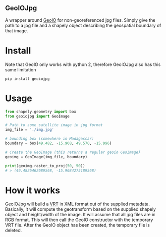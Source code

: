 GeoIOJpg
--------

A wrapper around [GeoIO](https://github.com/DigitalGlobe/geoio) for non-georeferenced jpg files.  Simply give the path to a jpg file and a shapely object describing the geospatial boundary of that image.

# Install

Note that GeoIO only works with python 2, therefore GeoIOJpg also has this same limitation

```
pip install geoiojpg
```

# Usage

```Python
from shapely.geometry import box
from geoiojpg import GeoImage

# Path to some satellite image in jpg format
img_file = './img.jpg'

# bounding box (somewhere in Madagascar)
boundary = box(49.482, -15.908, 49.570, -15.996)

# Create the GeoImage (this returns a regular geoio GeoImage)
geoimg = GeoImage(img_file, boundary)

print(geoimg.raster_to_proj(50, 50))
# > (49.4826462689568, -15.9084275189568)

```

# How it works

GeoIOJpg will build a [VRT](http://www.gdal.org/gdal_vrttut.html) in XML format out of the supplied metadata.  Basically, it will compute the geotransform based on the supplied shapely object and height/width of the image.  It will assume that all jpg files are in RGB format.  This will then call the GeoIO constructor with the temporary VRT file.  After the GeoIO object has been created, the temporary file is deleted.



